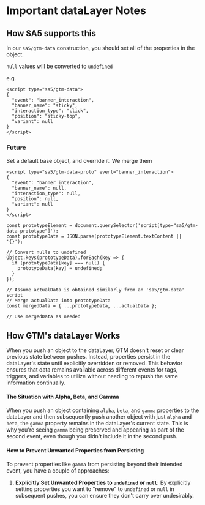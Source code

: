 # Important dataLayer Notes



## How SA5 supports this

In our `sa5/gtm-data` construction, you should set all of the properties in the object.

`null` values will be converted to `undefined`&#x20;

e.g.

```
<script type="sa5/gtm-data">
{
  "event": "banner_interaction",
  "banner_name": "sticky",
  "interaction_type": "click",
  "position": "sticky-top",
  "variant": null
}
</script>
```

### Future

Set a default base object, and override it. We merge them

```
<script type="sa5/gtm-data-proto" event="banner_interaction">
{
  "event": "banner_interaction",
  "banner_name": null,
  "interaction_type": null,
  "position": null,
  "variant": null
}
</script>
```



```
const prototypeElement = document.querySelector('script[type="sa5/gtm-data-prototype"]');
const prototypeData = JSON.parse(prototypeElement.textContent || '{}');

// Convert nulls to undefined
Object.keys(prototypeData).forEach(key => {
  if (prototypeData[key] === null) {
    prototypeData[key] = undefined;
  }
});

// Assume actualData is obtained similarly from an 'sa5/gtm-data' script
// Merge actualData into prototypeData
const mergedData = { ...prototypeData, ...actualData };

// Use mergedData as needed

```



## How GTM's dataLayer Works

When you push an object to the dataLayer, GTM doesn't reset or clear previous state between pushes. Instead, properties persist in the dataLayer's state until explicitly overridden or removed. This behavior ensures that data remains available across different events for tags, triggers, and variables to utilize without needing to repush the same information continually.

#### The Situation with Alpha, Beta, and Gamma

When you push an object containing `alpha`, `beta`, and `gamma` properties to the dataLayer and then subsequently push another object with just `alpha` and `beta`, the `gamma` property remains in the dataLayer's current state. This is why you're seeing `gamma` being preserved and appearing as part of the second event, even though you didn't include it in the second push.

#### How to Prevent Unwanted Properties from Persisting

To prevent properties like `gamma` from persisting beyond their intended event, you have a couple of approaches:

1. **Explicitly Set Unwanted Properties to `undefined` or `null`**: By explicitly setting properties you want to "remove" to `undefined` or `null` in subsequent pushes, you can ensure they don't carry over undesirably.











